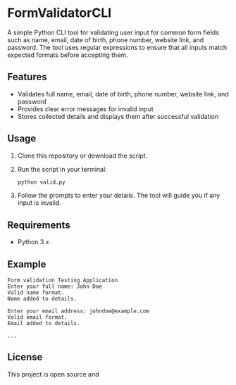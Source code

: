 # FormValidatorCLI

A simple Python CLI tool for validating user input for common form fields such as name, email, date of birth, phone number, website link, and password. The tool uses regular expressions to ensure that all inputs match expected formats before accepting them.

## Features

- Validates full name, email, date of birth, phone number, website link, and password
- Provides clear error messages for invalid input
- Stores collected details and displays them after successful validation

## Usage

1. Clone this repository or download the script.
2. Run the script in your terminal:

    ```bash
    python valid.py
    ```

3. Follow the prompts to enter your details. The tool will guide you if any input is invalid.

## Requirements

- Python 3.x

## Example

```
Form validation Testing Application
Enter your full name: John Doe
Valid name format.
Name added to details.

Enter your email address: johndoe@example.com
Valid email format.
Email added to details.

...
```

## License

This project is open source and

